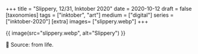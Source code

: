 +++
title = "Slippery, 12/31, Inktober 2020"
date = 2020-10-12
draft =  false
[taxonomies]
tags = ["inktober", "art"]
medium = ["digital"]
series = ["inktober-2020"]
[extra]
images= ["slippery.webp"]
+++

{{ image(src="slippery.webp", alt="Slippery") }}

🍌 Source: from life.

